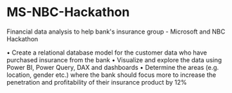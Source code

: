 # MS-NBC-Hackathon
Financial data analysis to help bank's insurance group - Microsoft and NBC Hackathon

• Create a relational database model for the customer data who have purchased insurance from the bank
• Visualize and explore the data using Power BI, Power Query, DAX and dashboards
• Determine the areas (e.g. location, gender etc.) where the bank should focus more to increase the penetration and profitability of their insurance product by 12%

